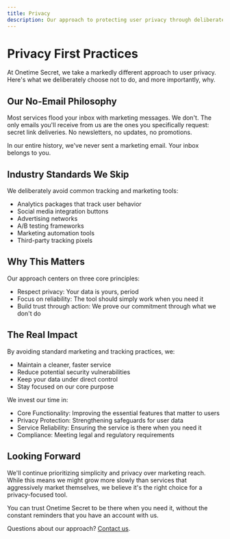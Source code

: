 ```yaml
---
title: Privacy
description: Our approach to protecting user privacy through deliberate design choices
---
```


# Privacy First Practices

At Onetime Secret, we take a markedly different approach to user privacy. Here's what we deliberately choose not to do, and more importantly, why.

## Our No-Email Philosophy

Most services flood your inbox with marketing messages. We don't. The only emails you'll receive from us are the ones you specifically request: secret link deliveries. No newsletters, no updates, no promotions.

In our entire history, we've never sent a marketing email. Your inbox belongs to you.

## Industry Standards We Skip

We deliberately avoid common tracking and marketing tools:

- Analytics packages that track user behavior
- Social media integration buttons
- Advertising networks
- A/B testing frameworks
- Marketing automation tools
- Third-party tracking pixels

## Why This Matters

Our approach centers on three core principles:

- Respect privacy: Your data is yours, period
- Focus on reliability: The tool should simply work when you need it
- Build trust through action: We prove our commitment through what we don't do

## The Real Impact

By avoiding standard marketing and tracking practices, we:

- Maintain a cleaner, faster service
- Reduce potential security vulnerabilities
- Keep your data under direct control
- Stay focused on our core purpose

We invest our time in:

- Core Functionality: Improving the essential features that matter to users
- Privacy Protection: Strengthening safeguards for user data
- Service Reliability: Ensuring the service is there when you need it
- Compliance: Meeting legal and regulatory requirements

## Looking Forward

We'll continue prioritizing simplicity and privacy over marketing reach. While this means we might grow more slowly than services that aggressively market themselves, we believe it's the right choice for a privacy-focused tool.

You can trust Onetime Secret to be there when you need it, without the constant reminders that you have an account with us.

Questions about our approach? [Contact us](https://onetimesecret.com/feedback).
